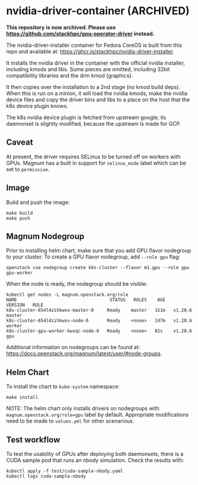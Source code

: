 # nvidia-driver-container (ARCHIVED)

**This repository is now archived. Please use
<https://github.com/stackhpc/gpu-operator-driver> instead.**

The nvidia-driver-installer container for Fedora CoreOS is built from this repo
and available at: <https://ghcr.io/stackhpc/nvidia-driver-installer>.

It installs the nvidia driver in the container with the official nvidia
installer, including kmods and libs. Some pieces are omitted, including 32bit
compatibility libraries and the drm kmod (graphics).

It then copies over the installation to a 2nd stage (no kmod build deps).
When this is run on a minion, it will load the nvidia kmods, make the nvidia
device files and copy the driver bins and libs to a place on the host that
the k8s device plugin knows.

The k8s nvidia device plugin is fetched from upstream google; its daemonset
is slightly modified, because the upstream is made for GCP.

## Caveat

At present, the driver requires SELinux to be turned off on workers with GPUs.
Magnum has a built in support for `selinux_mode` label which can be set to
`permissive`.

## Image

Build and push the image:

    make build
    make push

## Magnum Nodegroup

Prior to installing helm chart, make sure that you add GPU flavor nodegroup to
your cluster. To create a GPU flavor nodegroup, add `--role gpu` flag:

    openstack coe nodegroup create k8s-cluster --flavor m1.gpu --role gpu gpu-worker

When the node is ready, the nodegroup should be visible:

    kubectl get nodes -L magnum.openstack.org/role
    NAME                                   STATUS   ROLES    AGE    VERSION   ROLE
    k8s-cluster-654l4zihkwov-master-0     Ready    master   151m   v1.20.6   master
    k8s-cluster-654l4zihkwov-node-0       Ready    <none>   147m   v1.20.6   worker
    k8s-cluster-gpu-worker-kwxqc-node-0   Ready    <none>   81s    v1.20.6   gpu

Additional information on nodegroups can be found at:
<https://docs.openstack.org/magnum/latest/user/#node-groups>.

## Helm Chart

To install the chart to `kube-system` namespace:

    make install

NOTE: The helm chart only installs drivers on nodegroups with
`magnum.openstack.org/role=gpu` label by default. Appropriate modifications
need to be made to `values.yml` for other scenarious.

## Test workflow

To test the usability of GPUs after deploying both daemonsets, there is a
CUDA sample pod that runs an nbody simulation. Check the results with:

    kubectl apply -f test/cuda-sample-nbody.yaml
    kubectl logs cuda-sample-nbody
